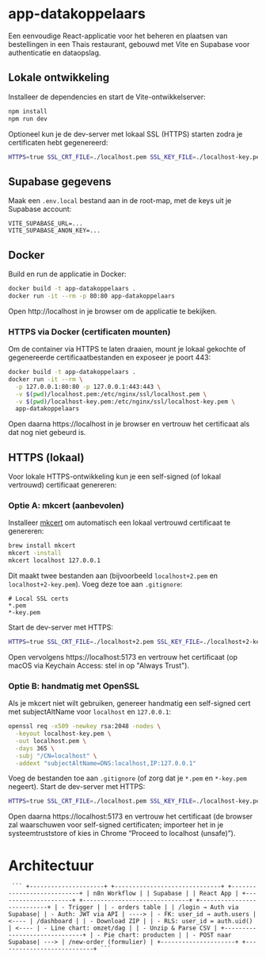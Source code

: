 # app-datakoppelaars

Een eenvoudige React-applicatie voor het beheren en plaatsen van bestellingen in een Thais restaurant, gebouwd met Vite en Supabase voor authenticatie en dataopslag.

## Lokale ontwikkeling

Installeer de dependencies en start de Vite-ontwikkelserver:

```bash
npm install
npm run dev
```

Optioneel kun je de dev-server met lokaal SSL (HTTPS) starten zodra je certificaten hebt gegenereerd:
```bash
HTTPS=true SSL_CRT_FILE=./localhost.pem SSL_KEY_FILE=./localhost-key.pem npm run dev
```

## Supabase gegevens

Maak een `.env.local` bestand aan in de root-map, met de keys uit je Supabase account:

```
VITE_SUPABASE_URL=...
VITE_SUPABASE_ANON_KEY=...
```

## Docker

Build en run de applicatie in Docker:

```bash
docker build -t app-datakoppelaars .
docker run -it --rm -p 80:80 app-datakoppelaars
```

Open http://localhost in je browser om de applicatie te bekijken.

### HTTPS via Docker (certificaten mounten)
Om de container via HTTPS te laten draaien, mount je lokaal gekochte of gegenereerde certificaatbestanden en exposeer je poort 443:

```bash
docker build -t app-datakoppelaars .
docker run -it --rm \
  -p 127.0.0.1:80:80 -p 127.0.0.1:443:443 \
  -v $(pwd)/localhost.pem:/etc/nginx/ssl/localhost.pem \
  -v $(pwd)/localhost-key.pem:/etc/nginx/ssl/localhost-key.pem \
  app-datakoppelaars
```

Open daarna https://localhost in je browser en vertrouw het certificaat als dat nog niet gebeurd is.

## HTTPS (lokaal)

Voor lokale HTTPS-ontwikkeling kun je een self-signed (of lokaal vertrouwd) certificaat genereren:

### Optie A: mkcert (aanbevolen)
Installeer [mkcert](https://github.com/FiloSottile/mkcert) om automatisch een lokaal vertrouwd certificaat te genereren:
```bash
brew install mkcert
mkcert -install
mkcert localhost 127.0.0.1
```
Dit maakt twee bestanden aan (bijvoorbeeld `localhost+2.pem` en `localhost+2-key.pem`). Voeg deze toe aan `.gitignore`:
```gitignore
# Local SSL certs
*.pem
*-key.pem
```
Start de dev-server met HTTPS:
```bash
HTTPS=true SSL_CRT_FILE=./localhost+2.pem SSL_KEY_FILE=./localhost+2-key.pem npm run dev
```
Open vervolgens https://localhost:5173 en vertrouw het certificaat (op macOS via Keychain Access: stel in op "Always Trust").

### Optie B: handmatig met OpenSSL
Als je mkcert niet wilt gebruiken, genereer handmatig een self-signed cert met subjectAltName voor `localhost` en `127.0.0.1`:
```bash
openssl req -x509 -newkey rsa:2048 -nodes \
  -keyout localhost-key.pem \
  -out localhost.pem \
  -days 365 \
  -subj "/CN=localhost" \
  -addext "subjectAltName=DNS:localhost,IP:127.0.0.1"
```
Voeg de bestanden toe aan `.gitignore` (of zorg dat je `*.pem` en `*-key.pem` negeert).
Start de dev-server met HTTPS:
```bash
HTTPS=true SSL_CRT_FILE=./localhost.pem SSL_KEY_FILE=./localhost-key.pem npm run dev
```
Open daarna https://localhost:5173 en vertrouw het certificaat (de browser zal waarschuwen voor self-signed certificaten; importeer het in je systeemtruststore of kies in Chrome “Proceed to localhost (unsafe)”).

# Architectuur

<pre lang="md"><code> ``` +---------------------+ +------------------------------+ +---------------------------+ | n8n Workflow | | Supabase | | React App | +---------------------+ +------------------------------+ +---------------------------+ | - Trigger | | - orders table | | /login → Auth via Supabase| | - Auth: JWT via API | ----> | - FK: user_id → auth.users | <---- | /dashboard | | - Download ZIP | | - RLS: user_id = auth.uid() | <---- | - Line chart: omzet/dag | | - Unzip & Parse CSV | +------------------------------+ | - Pie chart: producten | | - POST naar Supabase| ---> | /new-order (formulier) | +---------------------+ +---------------------------+ ``` </code></pre>